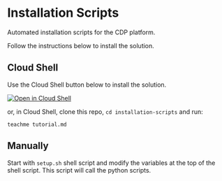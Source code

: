 # Installation Scripts

Automated installation scripts for the CDP platform.

Follow the instructions below to install the solution.

## Cloud Shell

Use the Cloud Shell button below to install the solution.

[![Open in Cloud Shell](https://gstatic.com/cloudssh/images/open-btn.png)](https://ssh.cloud.google.com/cloudshell/open?cloudshell_git_repo=https://github.com/fabloc/genai-powered-cdp/installation_scripts&cloudshell_tutorial=installation_scripts/tutorial.md)

or, in Cloud Shell, clone this repo, `cd installation-scripts` and run:

```
teachme tutorial.md
```


## Manually

Start with `setup.sh` shell script and modify the variables at the top of the shell script. This script will call the python scripts.